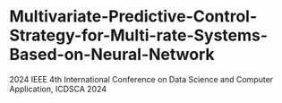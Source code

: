 # Multivariate-Predictive-Control-Strategy-for-Multi-rate-Systems-Based-on-Neural-Network
2024 IEEE 4th International Conference on Data Science and Computer Application, ICDSCA 2024
